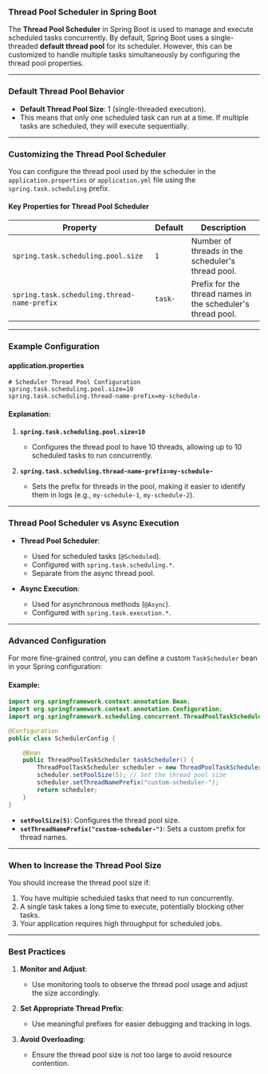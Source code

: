 ### **Thread Pool Scheduler in Spring Boot**

The **Thread Pool Scheduler** in Spring Boot is used to manage and execute scheduled tasks concurrently. By default, Spring Boot uses a single-threaded **default thread pool** for its scheduler. However, this can be customized to handle multiple tasks simultaneously by configuring the thread pool properties.

---

### **Default Thread Pool Behavior**

- **Default Thread Pool Size**: 1 (single-threaded execution).
- This means that only one scheduled task can run at a time. If multiple tasks are scheduled, they will execute sequentially.

---

### **Customizing the Thread Pool Scheduler**

You can configure the thread pool used by the scheduler in the `application.properties` or `application.yml` file using the `spring.task.scheduling` prefix.

#### **Key Properties for Thread Pool Scheduler**
| **Property**                          | **Default** | **Description**                                                                 |
|---------------------------------------|-------------|---------------------------------------------------------------------------------|
| `spring.task.scheduling.pool.size`    | `1`         | Number of threads in the scheduler's thread pool.                              |
| `spring.task.scheduling.thread-name-prefix` | `task-`     | Prefix for the thread names in the scheduler's thread pool.                     |

---

### **Example Configuration**

#### **application.properties**
```properties
# Scheduler Thread Pool Configuration
spring.task.scheduling.pool.size=10
spring.task.scheduling.thread-name-prefix=my-schedule-
```

#### Explanation:
1. **`spring.task.scheduling.pool.size=10`**
   - Configures the thread pool to have 10 threads, allowing up to 10 scheduled tasks to run concurrently.

2. **`spring.task.scheduling.thread-name-prefix=my-schedule-`**
   - Sets the prefix for threads in the pool, making it easier to identify them in logs (e.g., `my-schedule-1`, `my-schedule-2`).

---

### **Thread Pool Scheduler vs Async Execution**

- **Thread Pool Scheduler**:
  - Used for scheduled tasks (`@Scheduled`).
  - Configured with `spring.task.scheduling.*`.
  - Separate from the async thread pool.

- **Async Execution**:
  - Used for asynchronous methods (`@Async`).
  - Configured with `spring.task.execution.*`.

---

### **Advanced Configuration**

For more fine-grained control, you can define a custom `TaskScheduler` bean in your Spring configuration:

#### Example:
```java
import org.springframework.context.annotation.Bean;
import org.springframework.context.annotation.Configuration;
import org.springframework.scheduling.concurrent.ThreadPoolTaskScheduler;

@Configuration
public class SchedulerConfig {

    @Bean
    public ThreadPoolTaskScheduler taskScheduler() {
        ThreadPoolTaskScheduler scheduler = new ThreadPoolTaskScheduler();
        scheduler.setPoolSize(5); // Set the thread pool size
        scheduler.setThreadNamePrefix("custom-scheduler-");
        return scheduler;
    }
}
```

- **`setPoolSize(5)`**: Configures the thread pool size.
- **`setThreadNamePrefix("custom-scheduler-")`**: Sets a custom prefix for thread names.

---

### **When to Increase the Thread Pool Size**

You should increase the thread pool size if:
1. You have multiple scheduled tasks that need to run concurrently.
2. A single task takes a long time to execute, potentially blocking other tasks.
3. Your application requires high throughput for scheduled jobs.

---

### **Best Practices**

1. **Monitor and Adjust**:
   - Use monitoring tools to observe the thread pool usage and adjust the size accordingly.

2. **Set Appropriate Thread Prefix**:
   - Use meaningful prefixes for easier debugging and tracking in logs.

3. **Avoid Overloading**:
   - Ensure the thread pool size is not too large to avoid resource contention.
